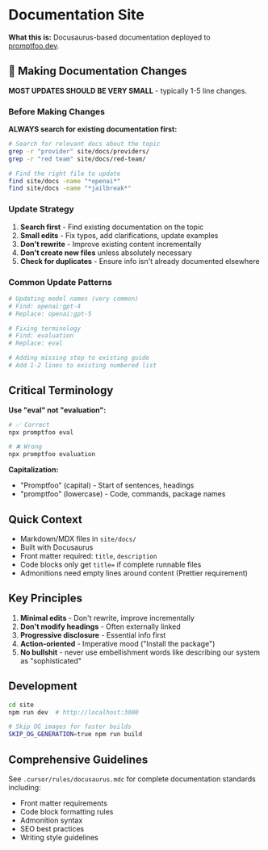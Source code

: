 # Documentation Site

**What this is:** Docusaurus-based documentation deployed to [promptfoo.dev](https://www.promptfoo.dev/).

## 🎯 Making Documentation Changes

**MOST UPDATES SHOULD BE VERY SMALL** - typically 1-5 line changes.

### Before Making Changes

**ALWAYS search for existing documentation first:**

```bash
# Search for relevant docs about the topic
grep -r "provider" site/docs/providers/
grep -r "red team" site/docs/red-team/

# Find the right file to update
find site/docs -name "*openai*"
find site/docs -name "*jailbreak*"
```

### Update Strategy

1. **Search first** - Find existing documentation on the topic
2. **Small edits** - Fix typos, add clarifications, update examples
3. **Don't rewrite** - Improve existing content incrementally
4. **Don't create new files** unless absolutely necessary
5. **Check for duplicates** - Ensure info isn't already documented elsewhere

### Common Update Patterns

```bash
# Updating model names (very common)
# Find: openai:gpt-4
# Replace: openai:gpt-5

# Fixing terminology
# Find: evaluation
# Replace: eval

# Adding missing step to existing guide
# Add 1-2 lines to existing numbered list
```

## Critical Terminology

**Use "eval" not "evaluation":**

```bash
# ✅ Correct
npx promptfoo eval

# ❌ Wrong
npx promptfoo evaluation
```

**Capitalization:**

- "Promptfoo" (capital) - Start of sentences, headings
- "promptfoo" (lowercase) - Code, commands, package names

## Quick Context

- Markdown/MDX files in `site/docs/`
- Built with Docusaurus
- Front matter required: `title`, `description`
- Code blocks only get `title=` if complete runnable files
- Admonitions need empty lines around content (Prettier requirement)

## Key Principles

1. **Minimal edits** - Don't rewrite, improve incrementally
2. **Don't modify headings** - Often externally linked
3. **Progressive disclosure** - Essential info first
4. **Action-oriented** - Imperative mood ("Install the package")
5. **No bullshit** - never use embellishment words like describing our system as "sophisticated"

## Development

```bash
cd site
npm run dev  # http://localhost:3000

# Skip OG images for faster builds
SKIP_OG_GENERATION=true npm run build
```

## Comprehensive Guidelines

See `.cursor/rules/docusaurus.mdc` for complete documentation standards including:

- Front matter requirements
- Code block formatting rules
- Admonition syntax
- SEO best practices
- Writing style guidelines
